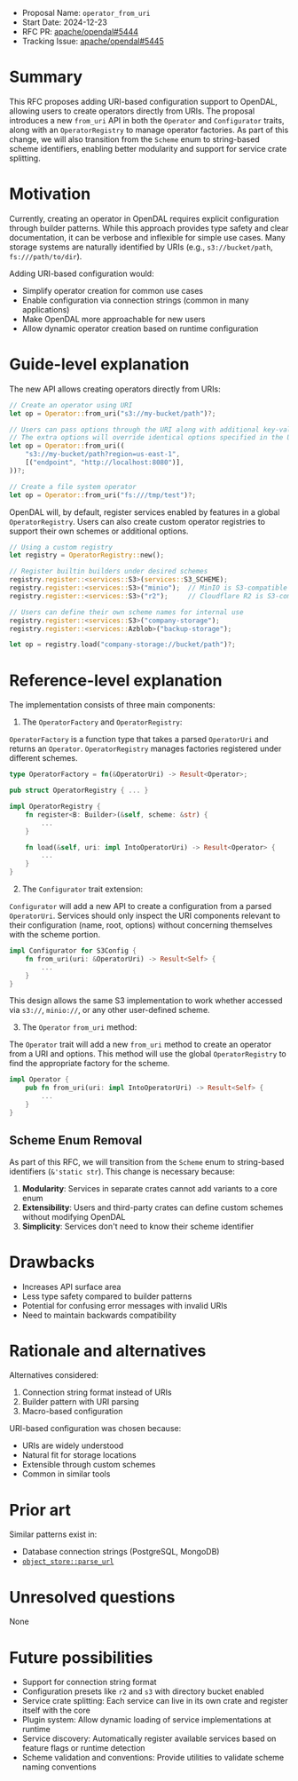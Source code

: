 - Proposal Name: `operator_from_uri`
- Start Date: 2024-12-23
- RFC PR: [apache/opendal#5444](https://github.com/apache/opendal/pull/5444)
- Tracking Issue: [apache/opendal#5445](https://github.com/apache/opendal/issues/5445)

# Summary

This RFC proposes adding URI-based configuration support to OpenDAL, allowing users to create operators directly from URIs. The proposal introduces a new `from_uri` API in both the `Operator` and `Configurator` traits, along with an `OperatorRegistry` to manage operator factories. As part of this change, we will also transition from the `Scheme` enum to string-based scheme identifiers, enabling better modularity and support for service crate splitting.

# Motivation

Currently, creating an operator in OpenDAL requires explicit configuration through builder patterns. While this approach provides type safety and clear documentation, it can be verbose and inflexible for simple use cases. Many storage systems are naturally identified by URIs (e.g., `s3://bucket/path`, `fs:///path/to/dir`).

Adding URI-based configuration would:

- Simplify operator creation for common use cases
- Enable configuration via connection strings (common in many applications)
- Make OpenDAL more approachable for new users
- Allow dynamic operator creation based on runtime configuration

# Guide-level explanation

The new API allows creating operators directly from URIs:

```rust
// Create an operator using URI
let op = Operator::from_uri("s3://my-bucket/path")?;

// Users can pass options through the URI along with additional key-value pairs
// The extra options will override identical options specified in the URI
let op = Operator::from_uri((
    "s3://my-bucket/path?region=us-east-1",
    [("endpoint", "http://localhost:8080")],
))?;

// Create a file system operator
let op = Operator::from_uri("fs:///tmp/test")?;
```

OpenDAL will, by default, register services enabled by features in a global `OperatorRegistry`. Users can also create custom operator registries to support their own schemes or additional options.

```rust
// Using a custom registry
let registry = OperatorRegistry::new();

// Register builtin builders under desired schemes
registry.register::<services::S3>(services::S3_SCHEME);
registry.register::<services::S3>("minio");  // MinIO is S3-compatible
registry.register::<services::S3>("r2");     // Cloudflare R2 is S3-compatible

// Users can define their own scheme names for internal use
registry.register::<services::S3>("company-storage");
registry.register::<services::Azblob>("backup-storage");

let op = registry.load("company-storage://bucket/path")?;
```

# Reference-level explanation

The implementation consists of three main components:

1. The `OperatorFactory` and `OperatorRegistry`:

`OperatorFactory` is a function type that takes a parsed `OperatorUri` and returns an `Operator`. `OperatorRegistry` manages factories registered under different schemes.

```rust
type OperatorFactory = fn(&OperatorUri) -> Result<Operator>;

pub struct OperatorRegistry { ... }

impl OperatorRegistry {
    fn register<B: Builder>(&self, scheme: &str) {
        ...
    }

    fn load(&self, uri: impl IntoOperatorUri) -> Result<Operator> {
        ...
    }
}
```

2. The `Configurator` trait extension:

`Configurator` will add a new API to create a configuration from a parsed `OperatorUri`. Services should only inspect the URI components relevant to their configuration (name, root, options) without concerning themselves with the scheme portion.

```rust
impl Configurator for S3Config {
    fn from_uri(uri: &OperatorUri) -> Result<Self> {
        ...
    }
}
```

This design allows the same S3 implementation to work whether accessed via `s3://`, `minio://`, or any other user-defined scheme.

3. The `Operator` `from_uri` method:

The `Operator` trait will add a new `from_uri` method to create an operator from a URI and options. This method will use the global `OperatorRegistry` to find the appropriate factory for the scheme.

```rust
impl Operator {
    pub fn from_uri(uri: impl IntoOperatorUri) -> Result<Self> {
        ...
    }
}
```

## Scheme Enum Removal

As part of this RFC, we will transition from the `Scheme` enum to string-based identifiers (`&'static str`). This change is necessary because:

1. **Modularity**: Services in separate crates cannot add variants to a core enum
2. **Extensibility**: Users and third-party crates can define custom schemes without modifying OpenDAL
3. **Simplicity**: Services don't need to know their scheme identifier

# Drawbacks

- Increases API surface area
- Less type safety compared to builder patterns
- Potential for confusing error messages with invalid URIs
- Need to maintain backwards compatibility

# Rationale and alternatives

Alternatives considered:

1. Connection string format instead of URIs
2. Builder pattern with URI parsing
3. Macro-based configuration

URI-based configuration was chosen because:

- URIs are widely understood
- Natural fit for storage locations
- Extensible through custom schemes
- Common in similar tools

# Prior art

Similar patterns exist in:

- Database connection strings (PostgreSQL, MongoDB)
- [`object_store::parse_url`](https://docs.rs/object_store/latest/object_store/fn.parse_url.html)

# Unresolved questions

None

# Future possibilities

- Support for connection string format
- Configuration presets like `r2` and `s3` with directory bucket enabled
- Service crate splitting: Each service can live in its own crate and register itself with the core
- Plugin system: Allow dynamic loading of service implementations at runtime
- Service discovery: Automatically register available services based on feature flags or runtime detection
- Scheme validation and conventions: Provide utilities to validate scheme naming conventions
